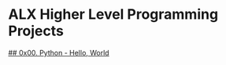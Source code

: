# ALX Higher Level Programming Projects

[## 0x00. Python - Hello, World](https://github.com/RobinM2022/alx-higher_level_programming/tree/master/0x00-python-hello_world)


